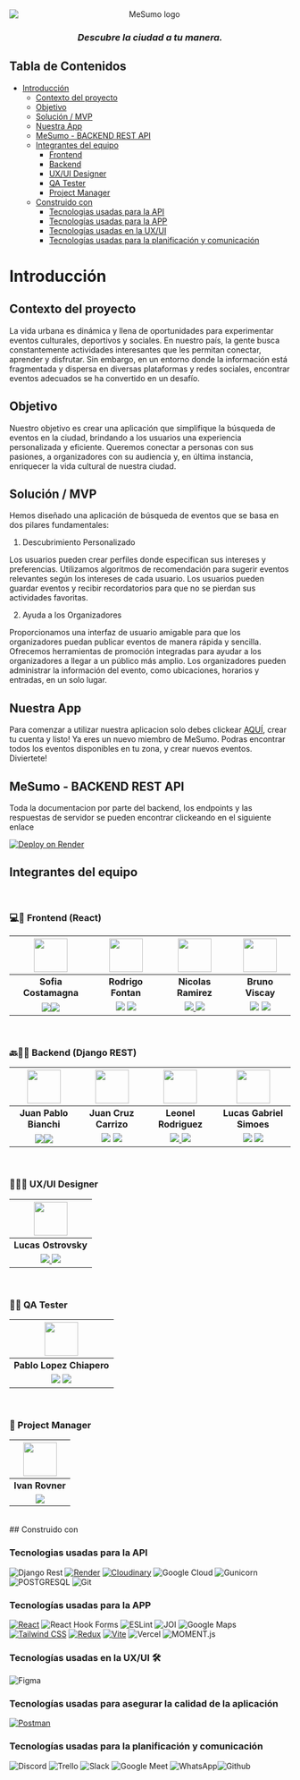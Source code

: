 <div align="center">
<img style=" margin-left:auto;margin-right:auto;display:block;margin-top:10px;"  alt="MeSumo logo" src="https://me-sumo-app.vercel.app/assets/MeSumo-8515ea36.svg">

  <h3><em>Descubre la ciudad a tu manera.</em></h3>
</div>

## Tabla de Contenidos
- [Introducción](#Introducción)
  - [Contexto del proyecto](#Contexto-del-proyecto)
  - [Objetivo](#Objetivo)
  - [Solución / MVP](#Solución-/-MVP)
  - [Nuestra App](#Nuestra-App)
  - [MeSumo - BACKEND REST API](#mesumo---backend-rest-api)
  - [Integrantes del equipo](#Integrantes-del-equipo)
    - [Frontend](#Frontend-react)
    - [Backend](#Backend-Django-REST)
    - [UX/UI Designer](#uxui-Designer)
    - [QA Tester](#QA-Tester)
    - [Project Manager](#Project-Manager)
  - [Construido con](#Construido-con)
    - [Tecnologias usadas para la API](#Frontend-react)
    - [Tecnologías usadas para la APP](#Backend-Django-REST)
    - [Tecnologías usadas en la UX/UI](#uxui-Designer)
    - [Tecnologías usadas para la planificación y comunicación](#QA-Tester)

# Introducción

## Contexto del proyecto
La vida urbana es dinámica y llena de oportunidades para experimentar eventos culturales, deportivos y sociales. En nuestro país, la gente busca constantemente actividades interesantes que les permitan conectar, aprender y disfrutar. Sin embargo, en un entorno donde la información está fragmentada y dispersa en diversas plataformas y redes sociales, encontrar eventos adecuados se ha convertido en un desafío.

## Objetivo
Nuestro objetivo es crear una aplicación que simplifique la búsqueda de eventos en la ciudad, brindando a los usuarios una experiencia personalizada y eficiente. Queremos conectar a personas con sus pasiones, a organizadores con su audiencia y, en última instancia, enriquecer la vida cultural de nuestra ciudad.

## Solución / MVP

Hemos diseñado una aplicación de búsqueda de eventos que se basa en dos pilares fundamentales:


1. Descubrimiento Personalizado

Los usuarios pueden crear perfiles donde especifican sus intereses y preferencias.
Utilizamos algoritmos de recomendación para sugerir eventos relevantes según los intereses de cada usuario.
Los usuarios pueden guardar eventos y recibir recordatorios para que no se pierdan sus actividades favoritas.

2. Ayuda a los Organizadores

Proporcionamos una interfaz de usuario amigable para que los organizadores puedan publicar eventos de manera rápida y sencilla.
Ofrecemos herramientas de promoción integradas para ayudar a los organizadores a llegar a un público más amplio.
Los organizadores pueden administrar la información del evento, como ubicaciones, horarios y entradas, en un solo lugar.

## Nuestra App

Para comenzar a utilizar nuestra aplicacion solo debes clickear [AQUÍ](https://me-sumo-app.vercel.app/), crear tu cuenta y listo! Ya eres un nuevo miembro de MeSumo. Podras encontrar todos los eventos disponibles en tu zona, y crear nuevos eventos. Diviertete!

## MeSumo - BACKEND REST API

Toda la documentacion por parte del backend, los endpoints y las respuestas de servidor se pueden encontrar clickeando en el siguiente enlace

[![Deploy on Render](https://res.cloudinary.com/dbs6ntoya/image/upload/v1694705168/render-banner_et5f2c.png)](https://github.com/No-Country/c13-20-m-python/blob/main/servidor/README.md)


## Integrantes del equipo

</br>

### 💻🎨 Frontend (React)
| <img src="https://media.licdn.com/dms/image/D4D03AQEo98uMt5d3QA/profile-displayphoto-shrink_800_800/0/1691504759566?e=1700092800&v=beta&t=SJ7VioaNkY-wGZK1aOUUopwIyx_3tp3rRyV7UTayYq8" height=60>|<img src="https://avatars.githubusercontent.com/u/123534779?v=4" height=60>|<img src="https://avatars.githubusercontent.com/u/42724273?v=4" height=60>|<img src="https://media.licdn.com/dms/image/D4D03AQGT-a-pw6WuEA/profile-displayphoto-shrink_800_800/0/1690975788828?e=1700092800&v=beta&t=0Cizv7_6d0PdX9jxsCTCe5rGUR6pxzdDNEaX7LNe9vw" height=60>|
|:-:|:-:|:-:|:-:|
| **Sofia Costamagna**| **Rodrigo Fontan**| **Nicolas Ramirez** | **Bruno Viscay**|
|<a href="https://github.com/sofiacostamagna"><img src="https://img.shields.io/badge/github-%23121011.svg?&style=for-the-badge&logo=github&logoColor=white"/></a><a href="https://www.linkedin.com/in/sofia-costamagna/"><img src="https://img.shields.io/badge/linkedin%20-%230077B5.svg?&style=for-the-badge&logo=linkedin&logoColor=white"/></a> | <a href="https://github.com/FontanR"> <img src="https://img.shields.io/badge/github-%23121011.svg?&style=for-the-badge&logo=github&logoColor=white"/></a> <a href="https://www.linkedin.com/in/rodrigo-font%C3%A1n-52833456/"> <img src="https://img.shields.io/badge/linkedin%20-%230077B5.svg?&style=for-the-badge&logo=linkedin&logoColor=white"/></a> | <a href="https://github.com/jramire5"><img src="https://img.shields.io/badge/github-%23121011.svg?&style=for-the-badge&logo=github&logoColor=white"/> </a> <a href="https://www.linkedin.com/in/nicolasramire/"><img src="https://img.shields.io/badge/linkedin%20-%230077B5.svg?&style=for-the-badge&logo=linkedin&logoColor=white"/></a> | <a href="https://github.com/BViscay"> <img src="https://img.shields.io/badge/github-%23121011.svg?&style=for-the-badge&logo=github&logoColor=white"/></a> <a href="https://www.linkedin.com/in/bruno-viscay-12b770106/"> <img src="https://img.shields.io/badge/linkedin%20-%230077B5.svg?&style=for-the-badge&logo=linkedin&logoColor=white"/></a> |

</br>

### 🔙👨‍💻 Backend (Django REST)
| <img src="https://avatars.githubusercontent.com/u/108707098?v=4" height=60>|<img src="https://media.licdn.com/dms/image/C4E03AQEDrAHnINlJ9w/profile-displayphoto-shrink_800_800/0/1623797162734?e=1700092800&v=beta&t=_dhOqvzbCOdh_i2K0GYtJxcvgLOcceOuLfGEhDT6eBQ" height=60>| <img src="https://avatars.githubusercontent.com/u/114777251?v=4" height=60>| <img src="https://media.licdn.com/dms/image/C4D03AQEkg5lcplnbXA/profile-displayphoto-shrink_800_800/0/1543170521473?e=1700092800&v=beta&t=nqIChYol9gKMhKNgSNPFWD4OCDig8CxuwANfvcs05Uk" height=60>|
|:-:|:-:|:-:|:-:|
| **Juan Pablo Bianchi**| **Juan Cruz Carrizo**| **Leonel Rodriguez** | **Lucas Gabriel Simoes**| 
|<a href="https://github.com/JuanBianchi"><img src="https://img.shields.io/badge/github-%23121011.svg?&style=for-the-badge&logo=github&logoColor=white"/></a><a href="https://www.linkedin.com/in/juan-pablo-bianchi/"><img src="https://img.shields.io/badge/linkedin%20-%230077B5.svg?&style=for-the-badge&logo=linkedin&logoColor=white"/></a> | <a href="https://github.com/carrizojuan"> <img src="https://img.shields.io/badge/github-%23121011.svg?&style=for-the-badge&logo=github&logoColor=white"/></a> <a href="https://www.linkedin.com/in/juancruzcarrizoastiazaran/"> <img src="https://img.shields.io/badge/linkedin%20-%230077B5.svg?&style=for-the-badge&logo=linkedin&logoColor=white"/></a> | <a href="https://github.com/Leonel0805"><img src="https://img.shields.io/badge/github-%23121011.svg?&style=for-the-badge&logo=github&logoColor=white"/> </a> <a href="https://www.linkedin.com/in/leonel-rodriguez-6729b5211/"><img src="https://img.shields.io/badge/linkedin%20-%230077B5.svg?&style=for-the-badge&logo=linkedin&logoColor=white"/></a> | <a href="https://github.com/LucasSimoesMDP"> <img src="https://img.shields.io/badge/github-%23121011.svg?&style=for-the-badge&logo=github&logoColor=white"/></a> <a href="https://www.linkedin.com/in/lucas-gabriel-simoes/"> <img src="https://img.shields.io/badge/linkedin%20-%230077B5.svg?&style=for-the-badge&logo=linkedin&logoColor=white"/></a> |

</br>

### 🎨👨‍🎨 UX/UI Designer
| <img src="https://mir-s3-cdn-cf.behance.net/user/100/788392972423605.61fbe187dd2a8.png" height=60>|
|:-:|
| **Lucas Ostrovsky**|
|<a href="https://www.behance.net/lucasostrovsky"><img src="https://img.shields.io/badge/Behance-0054F7?style=for-the-badge&logo=behance&logoColor=white"/> <a href="https://www.linkedin.com/in/lucas-ostrovsky/"><img src="https://img.shields.io/badge/linkedin%20-%230077B5.svg?&style=for-the-badge&logo=linkedin&logoColor=white"/></a>

</br>

### 🐛🐞 QA Tester
| <img src="https://media.licdn.com/dms/image/C4D03AQGt-hXvXIm54g/profile-displayphoto-shrink_800_800/0/1651542380358?e=1700092800&v=beta&t=BcFWAApYegHMFTHwxxDBZyCUoJBwOi3E323hFS1FS1I" height=60>|
|:-:|
| **Pablo Lopez Chiapero** |
|<a href="https://github.com/Esplenio79"><img src="https://img.shields.io/badge/github-%23121011.svg?&style=for-the-badge&logo=github&logoColor=white"/></a> <a href="https://www.linkedin.com/in/pablo-lopez-chiapero/"><img src="https://img.shields.io/badge/linkedin%20-%230077B5.svg?&style=for-the-badge&logo=linkedin&logoColor=white"/></a>

</br>

### ‍💼 Project Manager
| <img src="https://media.licdn.com/dms/image/C4D03AQFAlK0Ng_izTA/profile-displayphoto-shrink_800_800/0/1577347227159?e=1700092800&v=beta&t=FGKOYGdhxsdlGLlQF7xzwF_EyUckokQ8MmFCx5IPXM0" height=60>|
|:-:|
| **Ivan Rovner** |
|<a href="https://www.linkedin.com/in/ivanjoelrovner/"><img src="https://img.shields.io/badge/linkedin%20-%230077B5.svg?&style=for-the-badge&logo=linkedin&logoColor=white"/></a>

</br>
## Construido con

### Tecnologias usadas para la API
![Django Rest](https://img.shields.io/badge/django_rest_-3.14.0-ED1C24?style=for-the-badge&logo=django&logoColor=white)
[![Render](https://img.shields.io/badge/Render-000000?style=for-the-badge&logo=render&logoColor=white)](https://render.com/) [![Cloudinary](https://img.shields.io/badge/Cloudinary-777BB4?style=for-the-badge&logo=cloudinary&logoColor=white)](https://cloudinary.com/)
![Google Cloud](https://img.shields.io/badge/Google_Cloud-00000?style=for-the-badge&logo=googlecloud&color=white)
![Gunicorn](https://img.shields.io/badge/Gunicorn-00000?style=for-the-badge&logo=gunicorn&logoColor=green&color=white)
![POSTGRESQL](https://img.shields.io/badge/PostgreSQL-00000?style=for-the-badge&logo=postgresql&logoColor=blue&color=white)
![Git](https://img.shields.io/badge/git-00000?style=for-the-badge&logo=git&color=white)

### Tecnologías usadas para la APP
[![React](https://img.shields.io/badge/React-61DAFB?style=for-the-badge&logo=react&logoColor=white)](https://reactjs.org/) ![React Hook Forms](https://img.shields.io/badge/react_hook_forms-ffc0cb?style=for-the-badge&logo=reacthookform&logoColor=white)
![ESLint](https://img.shields.io/badge/ESLint-ADD8E6?style=for-the-badge&logo=eslint&logoColor=white)
![JOI](https://img.shields.io/badge/joi-00000?style=for-the-badge&logo=npm&color=red)
![Google Maps](https://img.shields.io/badge/Google_Maps-00000?style=for-the-badge&logo=googlemaps&color=white)
 [![Tailwind CSS](https://img.shields.io/badge/Tailwind%20CSS-38b2ac?style=for-the-badge&logo=tailwind-css&logoColor=white)](https://tailwindcss.com/) [![Redux](https://img.shields.io/badge/Redux-764ABC?style=for-the-badge&logo=redux&logoColor=white)](https://redux.js.org/) [![Vite](https://img.shields.io/badge/Vite-646CFF?style=for-the-badge&logo=vite&logoColor=white)](https://vitejs.dev/) 
 ![Vercel](https://img.shields.io/badge/vercel-00000?style=for-the-badge&logo=vercel&logoColor=black&color=white)
![MOMENT.js](https://img.shields.io/badge/moment.js-00000?style=for-the-badge&logo=javascript&logoColor=white&color=lightblue)

### Tecnologías usadas en la UX/UI 🛠️
![Figma](https://img.shields.io/badge/Figma-%23F24E1E.svg?style=for-the-badge&logo=Figma&logoColor=white) 
### Tecnologías usadas para asegurar la calidad de la aplicación
 [![Postman](https://img.shields.io/badge/Postman-10.15-FF6C37?style=for-the-badge&logo=postman&logoColor=white)](https://www.postman.com/)

### Tecnologías usadas para la planificación y comunicación

![Discord](https://img.shields.io/badge/Discord-5865F2?style=for-the-badge&logo=Discord&logoColor=fff) ![Trello](https://img.shields.io/badge/Trello-095ED8?style=for-the-badge&logo=Trello&logoColor=fff) ![Slack](https://img.shields.io/badge/Slack-%234A154B?style=for-the-badge&logo=Slack&logoColor=white) ![Google Meet](https://img.shields.io/badge/Google_Meet-FF0000?style=for-the-badge&logo=Google-Meet&logoColor=fff) ![WhatsApp](https://img.shields.io/badge/WhatsApp-25D366?style=for-the-badge&logo=WhatsApp&logoColor=fff)![Github](https://img.shields.io/badge/github-00000?style=for-the-badge&logo=github&color=black)

